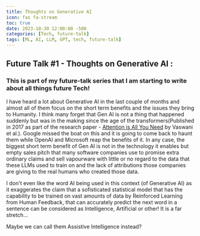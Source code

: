 ```yaml
---
title: Thoughts on Generative AI
icon: fas fa-stream
toc: true
date: 2023-10-30 12:00:00 -500
categories: [Tech, future-talk]
tags: [ML, AI, LLM, GPT, tech, future-talk]
---
```


## Future Talk #1 - Thoughts on Generative AI :

### This is part of my future-talk series that I am starting to write about all things future Tech!

I have heard a lot about Generative AI in the last couple of months and almost all of them focus on the short term benefits and the issues they bring to Humanity. I think many forget that Gen AI is not a thing that happened suddenly but was in the making since the age of the transformers(Published in 2017 as part of the research paper - [Attention is All You Need](https://arxiv.org/pdf/1706.03762.pdf) by Vaswani et al.). Google missed the boat on this and it is going to come back to haunt them while OpenAI and Microsoft reap the benefits of it. In any case, the biggest short term benefit of Gen AI is not in the technology it enables but empty sales pitch that many software companies use to promise extra ordinary claims and sell vapourware with little or no regard to the data that these LLMs used to train on and the lack of attributions those companies are giving to the real humans who created those data.

I don't even like the word AI being used in this context (of Generative AI) as it exaggerates the claim that a sofisticated statistical model that has the capability to be trained on vast amounts of data by Reinforced Learning from Human Feedback, that can accurately predict the next word in a sentence can be considered as Intelligence, Artificial or other! It is a far stretch...

Maybe we can call them Assistive Intelligence instead?
